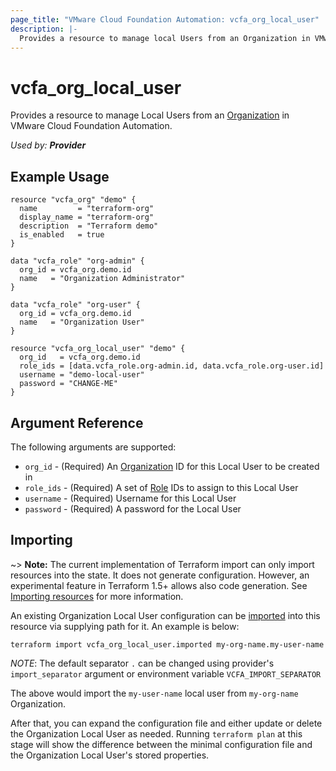 ```yaml
---
page_title: "VMware Cloud Foundation Automation: vcfa_org_local_user"
description: |-
  Provides a resource to manage local Users from an Organization in VMware Cloud Foundation Automation.
---
```


# vcfa_org_local_user

Provides a resource to manage Local Users from an [Organization][vcfa_org] in VMware Cloud Foundation Automation.

_Used by: **Provider**_

## Example Usage

```hcl
resource "vcfa_org" "demo" {
  name         = "terraform-org"
  display_name = "terraform-org"
  description  = "Terraform demo"
  is_enabled   = true
}

data "vcfa_role" "org-admin" {
  org_id = vcfa_org.demo.id
  name   = "Organization Administrator"
}

data "vcfa_role" "org-user" {
  org_id = vcfa_org.demo.id
  name   = "Organization User"
}

resource "vcfa_org_local_user" "demo" {
  org_id   = vcfa_org.demo.id
  role_ids = [data.vcfa_role.org-admin.id, data.vcfa_role.org-user.id]
  username = "demo-local-user"
  password = "CHANGE-ME"
}
```

## Argument Reference

The following arguments are supported:

- `org_id` - (Required) An [Organization][vcfa_org] ID for this Local User to be created in 
- `role_ids` - (Required) A set of [Role][vcfa_global_role] IDs to assign to this Local User
- `username` - (Required) Username for this Local User
- `password` - (Required) A password for the Local User

## Importing

~> **Note:** The current implementation of Terraform import can only import resources into the
state. It does not generate configuration. However, an experimental feature in Terraform 1.5+ allows
also code generation. See [Importing resources][importing-resources] for more information.

An existing Organization Local User configuration can be [imported][docs-import] into this resource via
supplying path for it. An example is below:

```
terraform import vcfa_org_local_user.imported my-org-name.my-user-name
```

_NOTE_: The default separator `.` can be changed using provider's `import_separator` argument or environment variable `VCFA_IMPORT_SEPARATOR`

The above would import the `my-user-name` local user from  `my-org-name` Organization.

After that, you can expand the configuration file and either update or delete the Organization Local User as needed. Running `terraform plan`
at this stage will show the difference between the minimal configuration file and the Organization Local User's stored properties.

[docs-import]: https://www.terraform.io/docs/import
[importing-resources]: /providers/vmware/vcfa/latest/docs/guides/importing_resources
[vcfa_org]: /providers/vmware/vcfa/latest/docs/resources/org
[vcfa_global_role]: /providers/vmware/vcfa/latest/docs/resources/global_role